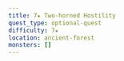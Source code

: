 ```yaml
---
title: 7★ Two-horned Hostility
quest_type: optional-quest
difficulty: 7★
location: ancient-forest
monsters: []
---
```

